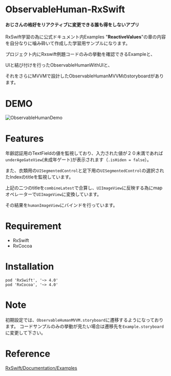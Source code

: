 # ObservableHuman-RxSwift
#### おじさんの格好をリアクティブに変更できる誰も得をしないアプリ

RxSwift学習の為に公式ドキュメント内Examples "<b>ReactiveValues</b>"の章の内容を自分なりに噛み砕いて作成した学習用サンプルになります。

プロジェクト内にRxswift例題コードのみの挙動を確認できるExampleと、

UIと結び付けを行ったObservableHumanWithUIと、

それをさらにMVVMで設計したObservableHumanMVVMのstoryboardがあります。
 
# DEMO

![ObservableHumanDemo](https://user-images.githubusercontent.com/67716751/113144934-c851f300-9268-11eb-86c6-234524982f5f.GIF)

# Features

年齢認証用のTextFieldの値を監視しており、入力された値が２０未満であれば`underAgeGateView`(未成年ゲート)が表示されます（`.isHiden = false`）。

また、衣類用の`UISegmentedControl`と足下用の`UISegmentedControl`の選択されたIndexのtitleを監視しています。

上記の二つのtitleを`combineLatest`で合算し、`UIImageView`に反映する為にmapオペレーターで`UIImageView`に変換しています。

その結果を`humanImageView`にバインドを行っています。
 
# Requirement
 
* RxSwift
* RxCocoa
 
# Installation
  
```
pod 'RxSwift', '~> 4.0'
pod 'RxCocoa', '~> 4.0'
```
 
# Note
 
初期設定では、`ObservableHumanMVVM.storyboard`に遷移するようになっております。
コードサンプルのみの挙動が見たい場合は遷移先を`Example.storyboard`に変更して下さい。

# Reference

[RxSwift/Documentation/Examples](https://github.com/ReactiveX/RxSwift/blob/main/Documentation/Examples.md#automatic-input-validation)
